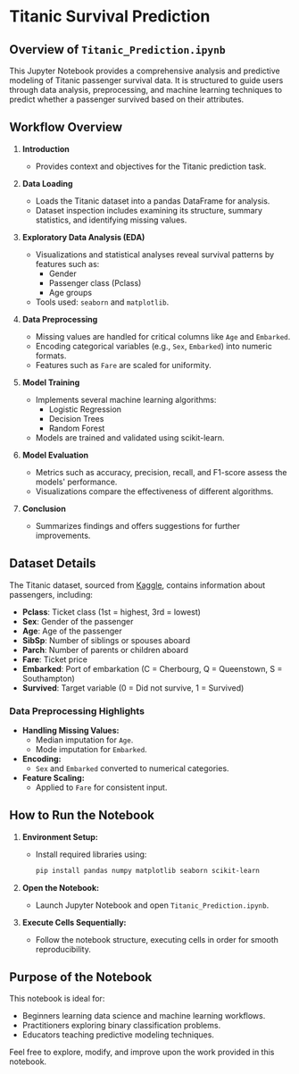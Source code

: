 # Titanic Survival Prediction

## Overview of `Titanic_Prediction.ipynb`

This Jupyter Notebook provides a comprehensive analysis and predictive modeling of Titanic passenger survival data. It is structured to guide users through data analysis, preprocessing, and machine learning techniques to predict whether a passenger survived based on their attributes.

## Workflow Overview

1. **Introduction**
   - Provides context and objectives for the Titanic prediction task.

2. **Data Loading**
   - Loads the Titanic dataset into a pandas DataFrame for analysis.
   - Dataset inspection includes examining its structure, summary statistics, and identifying missing values.

3. **Exploratory Data Analysis (EDA)**
   - Visualizations and statistical analyses reveal survival patterns by features such as:
     - Gender
     - Passenger class (Pclass)
     - Age groups
   - Tools used: `seaborn` and `matplotlib`.

4. **Data Preprocessing**
   - Missing values are handled for critical columns like `Age` and `Embarked`.
   - Encoding categorical variables (e.g., `Sex`, `Embarked`) into numeric formats.
   - Features such as `Fare` are scaled for uniformity.
  
5. **Model Training**
   - Implements several machine learning algorithms:
     - Logistic Regression
     - Decision Trees
     - Random Forest
   - Models are trained and validated using scikit-learn.

6. **Model Evaluation**
   - Metrics such as accuracy, precision, recall, and F1-score assess the models' performance.
   - Visualizations compare the effectiveness of different algorithms.

7. **Conclusion**
   - Summarizes findings and offers suggestions for further improvements.

## Dataset Details

The Titanic dataset, sourced from [Kaggle](https://www.kaggle.com/c/titanic/data), contains information about passengers, including:

- **Pclass**: Ticket class (1st = highest, 3rd = lowest)
- **Sex**: Gender of the passenger
- **Age**: Age of the passenger
- **SibSp**: Number of siblings or spouses aboard
- **Parch**: Number of parents or children aboard
- **Fare**: Ticket price
- **Embarked**: Port of embarkation (C = Cherbourg, Q = Queenstown, S = Southampton)
- **Survived**: Target variable (0 = Did not survive, 1 = Survived)

### Data Preprocessing Highlights
- **Handling Missing Values:**
  - Median imputation for `Age`.
  - Mode imputation for `Embarked`.
- **Encoding:**
  - `Sex` and `Embarked` converted to numerical categories.
- **Feature Scaling:**
  - Applied to `Fare` for consistent input.

## How to Run the Notebook

1. **Environment Setup:**
   - Install required libraries using:
     ```bash
     pip install pandas numpy matplotlib seaborn scikit-learn
     ```

2. **Open the Notebook:**
   - Launch Jupyter Notebook and open `Titanic_Prediction.ipynb`.

3. **Execute Cells Sequentially:**
   - Follow the notebook structure, executing cells in order for smooth reproducibility.

## Purpose of the Notebook
This notebook is ideal for:
- Beginners learning data science and machine learning workflows.
- Practitioners exploring binary classification problems.
- Educators teaching predictive modeling techniques.

Feel free to explore, modify, and improve upon the work provided in this notebook.


